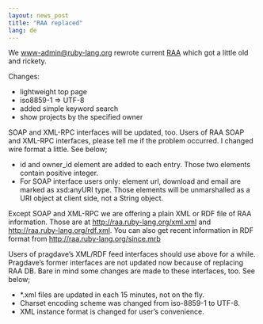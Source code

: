 ```yaml
---
layout: news_post
title: "RAA replaced"
lang: de
---
```


We www-admin@ruby-lang.org rewrote current [RAA][1] which got a little
old and rickety.

Changes:

* lightweight top page
* iso8859-1 =&gt; UTF-8
* added simple keyword search
* show projects by the specified owner

SOAP and XML-RPC interfaces will be updated, too. Users of RAA SOAP and
XML-RPC interfaces, please tell me if the problem occurred. I changed
wire format a little. See below;

* id and owner\_id element are added to each entry. Those two elements
  contain positive integer.
* For SOAP interface users only: element url, download and email are
  marked as xsd:anyURI type. Those elements will be unmarshalled as a
  URI object at client side, not a String object.

Except SOAP and XML-RPC we are offering a plain XML or RDF file of RAA
information. Those are at http://raa.ruby-lang.org/xml.xml and
http://raa.ruby-lang.org/rdf.xml. You can also get recent information in
RDF format from http://raa.ruby-lang.org/since.mrb

Users of pragdave’s XML/RDF feed interfaces should use above for a
while. Pragdave’s former interfaces are not updated now because of
replacing RAA DB. Bare in mind some changes are made to these
interfaces, too. See below;

* \*.xml files are updated in each 15 minutes, not on the fly.
* Charset encoding scheme was changed from iso-8859-1 to UTF-8.
* XML instance format is changed for user’s convenience.



[1]: http://raa.ruby-lang.org/ 
